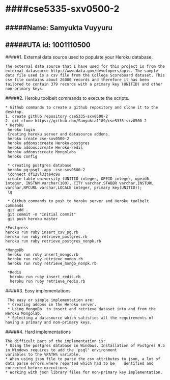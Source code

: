 ####cse5335-sxv0500-2
=====================
#####Name: Samyukta Vuyyuru
----------------------
#####UTA id: 1001110500
---------------------

#####1.  External data source used to populate your Heroku database.

    The external data source that I have used for this project is from the external datasource http://www.data.gov/developers/apis. The sample data file used is a csv file from the College Scoreboard dataset. This csv file contains about 26000 records and therefore it has been tailored to contain 379 records with a primary key (UNITID) and other non-primary keys.

#####2. Heroku toolbelt commands to execute the scripts.

    * Github commands to create a github repository and clone it to the desktop.  
    1. create github repository cse5335-sxv0500-2  
    2. git clone https://github.com/Samyukta1189/cse5335-sxv0500-2
    * Heroku 
     heroku login
     Creating heroku server and datasource addons.
     heroku create cse-sxv0500-2
     heroku addons:create Heroku-postgres
     heroku addons:create Heroku-redis
     heroku addons:create Mongolabs
     heroku config
     
     * creating postgres database
     heroku pg:psql -app -cse-sxv0500-2 
     \connect df12vl33te4c9u
     create table university (UNITID integer, OPEID integer, opeid6 integer, INSTNM varchar(100), CITY varchar,STABBR varchar,INSTURL varchar,NPCURL varchar,LOCALE integer, primary key(UNITID));
     \q
     
     * Github commands to push to heroku server and Heroku toolbelt commands
     git add .
     git commit -m "Initial commit"
     git push heroku master
     
    *Postgress
    heroku run ruby insert_csv_pg.rb
    heroku run ruby retrieve_postgres.rb
    heroku run ruby retrieve_postgres_nonpk.rb
      
    *MongoDb
     heroku run ruby insert_mongo.rb
     heroku run ruby retrieve_mongo.rb
     heroku run ruby retrieve_mongo_nonpk.rb
     
     *Redis
      heroku run ruby insert_redis.rb
      heroku run ruby retrieve_redis.rb

#####3. Easy implementations

     The easy or simple implementation are:
     * Creating addons in the Heroku server.
     * Using MongoDb  to insert and retrieve dataset into and from the Heroku Mongolab. 
     * Selecting a datasource which satisfies all the requirements of having a primary and non-primary keys.

#####4. Hard implementations

    The difficult part of the implementation is:
    * Using the postgres database in Windows. Installation of Postgres 9.5 in Windows requires to add the 'psql' environment
    variables to the %PATH% variable.
    * When using json file to parse the csv attributes to json, a lot of data parse errors where reported which had to be    dentified and corrected before executions.
    * Working with json library files for non-primary key implementation.


